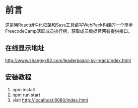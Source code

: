 # 前言
这是用React组件化框架和Sass工具编写WebPack构建的一个简单FreecodeCamp活跃成员排行榜，获取成员数据官网有提供接口。

## 在线显示地址
http://www.zhangyx92.com/leaderboard-by-react/index.html

## 安装教程
1. npm install
2. npm run start
3. visit [http://localhost:8080/index.html](http://localhost:8080/index.html)
